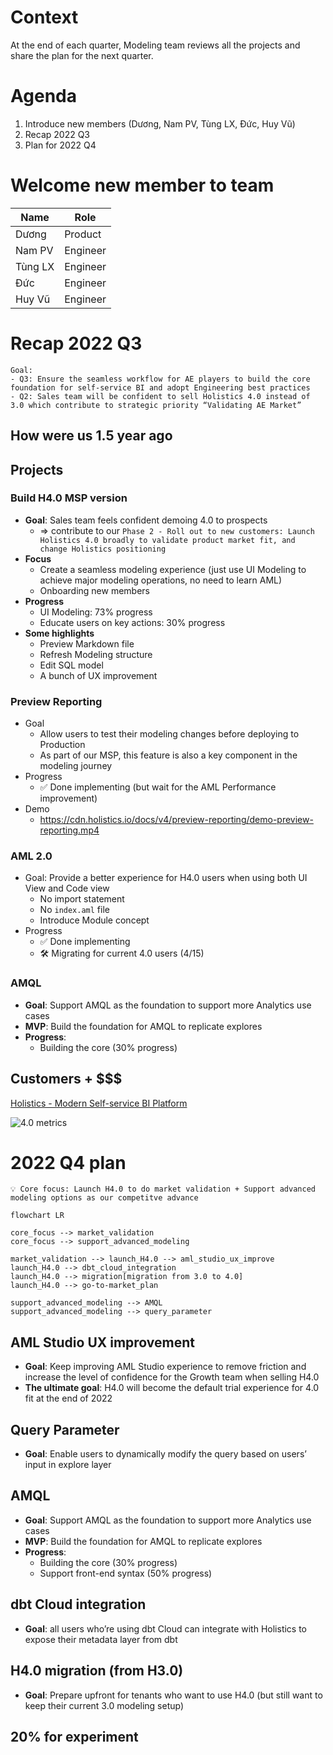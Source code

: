 # Context

At the end of each quarter, Modeling team reviews all the projects and share the plan for the next quarter. 

# Agenda

1. Introduce new members (Dương, Nam PV, Tùng LX, Đức, Huy Vũ)
2. Recap 2022 Q3
3. Plan for 2022 Q4

# Welcome new member to team

| Name    | Role     |
|---------|----------|
| Dương   | Product  |
| Nam PV  | Engineer |
| Tùng LX | Engineer |
| Đức     | Engineer |
| Huy Vũ  | Engineer |

# Recap 2022 Q3

```
Goal: 
- Q3: Ensure the seamless workflow for AE players to build the core foundation for self-service BI and adopt Engineering best practices
- Q2: Sales team will be confident to sell Holistics 4.0 instead of 3.0 which contribute to strategic priority “Validating AE Market”
```

## How were us 1.5 year ago


## Projects

### Build H4.0 MSP version

- **Goal**: Sales team feels confident demoing 4.0 to prospects
    - ⇒ contribute to our `Phase 2 - Roll out to new customers: Launch Holistics 4.0 broadly to validate product market fit, and change Holistics positioning`
- **Focus**
    - Create a seamless modeling experience (just use UI Modeling to achieve major modeling operations, no need to learn AML)
    - Onboarding new members
- **Progress**
    - UI Modeling: 73% progress
    - Educate users on key actions: 30% progress
- **Some highlights**
    - Preview Markdown file
    - Refresh Modeling structure
    - Edit SQL model
    - A bunch of UX improvement

### Preview Reporting

- Goal
    - Allow users to test their modeling changes before deploying to Production
    - As part of our MSP, this feature is also a key component in the modeling journey
- Progress
    - ✅ Done implementing (but wait for the AML Performance improvement)
- Demo
    - https://cdn.holistics.io/docs/v4/preview-reporting/demo-preview-reporting.mp4

### AML 2.0

- Goal: Provide a better experience for H4.0 users when using both UI View and Code view
    - No import statement
    - No `index.aml` file
    - Introduce Module concept
- Progress
    - ✅ Done implementing
    - 🛠️ Migrating for current 4.0 users (4/15)

### AMQL

- **Goal**: Support AMQL as the foundation to support more Analytics use cases
- **MVP**: Build the foundation for AMQL to replicate explores
- **Progress**: 
  - Building the core (30% progress)

## Customers + $$$

[Holistics - Modern Self-service BI Platform](https://staging-internal.holistics.io/dashboards/v3/12950-holistics-4-0-customers-prospects)

![4.0 metrics](https://holistics-cdn.s3.ap-southeast-1.amazonaws.com/assets/4.0metrics.png)


# 2022 Q4 plan

```
💡 Core focus: Launch H4.0 to do market validation + Support advanced modeling options as our competitve advance 
```

```mermaid
flowchart LR

core_focus --> market_validation
core_focus --> support_advanced_modeling

market_validation --> launch_H4.0 --> aml_studio_ux_improve
launch_H4.0 --> dbt_cloud_integration
launch_H4.0 --> migration[migration from 3.0 to 4.0]
launch_H4.0 --> go-to-market_plan

support_advanced_modeling --> AMQL
support_advanced_modeling --> query_parameter
```

## AML Studio UX improvement

- **Goal**: Keep improving AML Studio experience to remove friction and increase the level of confidence for the Growth team when selling H4.0
- **The ultimate goal**: H4.0 will become the default trial experience for 4.0 fit at the end of 2022

## Query Parameter

- **Goal**: Enable users to dynamically modify the query based on users’ input in explore layer

## AMQL

- **Goal**: Support AMQL as the foundation to support more Analytics use cases
- **MVP**: Build the foundation for AMQL to replicate explores
- **Progress**:
    - Building the core (30% progress)
    - Support front-end syntax (50% progress)

## dbt Cloud integration

- **Goal**: all users who’re using dbt Cloud can integrate with Holistics to expose their metadata layer from dbt

## H4.0 migration (from H3.0)

- **Goal**: Prepare upfront for tenants who want to use H4.0 (but still want to keep their current 3.0 modeling setup)

## 20% for experiment
